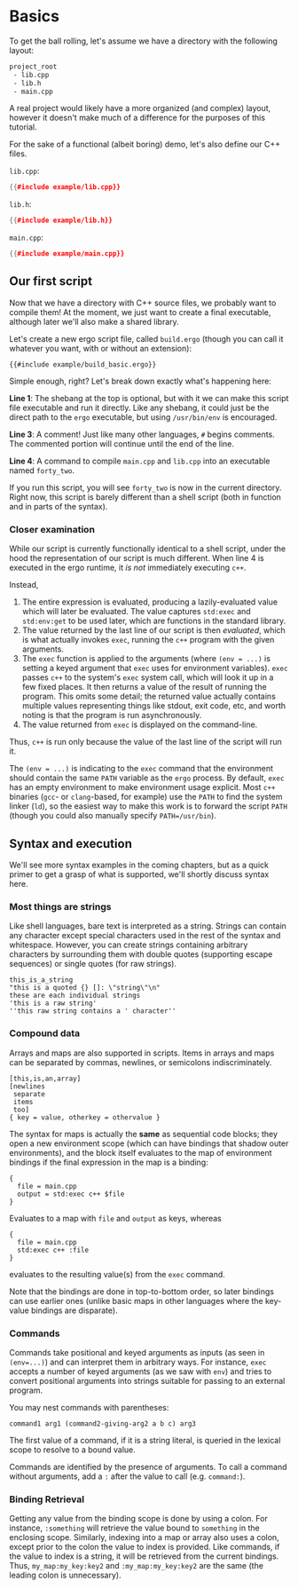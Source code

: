 # Basics

To get the ball rolling, let's assume we have a directory with the following
layout:

```sh
project_root
 - lib.cpp
 - lib.h
 - main.cpp
```

A real project would likely have a more organized (and complex) layout, however
it doesn't make much of a difference for the purposes of this tutorial.

For the sake of a functional (albeit boring) demo, let's also define our C++ files.

`lib.cpp`:
```c++
{{#include example/lib.cpp}}
```

`lib.h`:
```c++
{{#include example/lib.h}}
```

`main.cpp`:
```c++
{{#include example/main.cpp}}
```

## Our first script
Now that we have a directory with C++ source files, we probably want to compile
them! At the moment, we just want to create a final executable, although later
we'll also make a shared library.

Let's create a new ergo script file, called `build.ergo` (though you can call it
whatever you want, with or without an extension):
```ergo
{{#include example/build_basic.ergo}}
```

Simple enough, right? Let's break down exactly what's happening here:

__Line 1__: The shebang at the top is optional, but with it we can make this
script file executable and run it directly. Like any shebang, it could just be
the direct path to the `ergo` executable, but using `/usr/bin/env` is encouraged.

__Line 3__: A comment! Just like many other languages, `#` begins comments. The
commented portion will continue until the end of the line.

__Line 4__: A command to compile `main.cpp` and `lib.cpp` into an executable
named `forty_two`.

If you run this script, you will see `forty_two` is now in the current
directory. Right now, this script is barely different than a shell script (both
in function and in parts of the syntax).

### Closer examination
While our script is currently functionally identical to a shell script, under
the hood the representation of our script is much different. When line 4 is
executed in the ergo runtime, it *is not* immediately executing `c++`.

Instead,

1. The entire expression is evaluated, producing a lazily-evaluated value which
   will later be evaluated. The value captures `std:exec` and `std:env:get` to
   be used later, which are functions in the standard library.
2. The value returned by the last line of our script is then _evaluated_, which
   is what actually invokes `exec`, running the `c++` program with the given
   arguments.
3. The `exec` function is applied to the arguments (where `(env = ...)` is
   setting a keyed argument that `exec` uses for environment variables). `exec`
   passes `c++` to the system's `exec` system call, which will look it up in a
   few fixed places. It then returns a value of the result of running the
   program. This omits some detail; the returned value actually contains
   multiple values representing things like stdout, exit code, etc, and worth
   noting is that the program is run asynchronously.
4. The value returned from `exec` is displayed on the command-line.

Thus, `c++` is run only because the value of the last line of the script will
run it.

The `(env = ...)` is indicating to the `exec` command that the environment
should contain the same `PATH` variable as the `ergo` process. By default,
`exec` has an empty environment to make environment usage explicit. Most `c++`
binaries (`gcc`- or `clang`-based, for example) use the `PATH` to find the
system linker (`ld`), so the easiest way to make this work is to forward the
script `PATH` (though you could also manually specify `PATH=/usr/bin`).

## Syntax and execution
We'll see more syntax examples in the coming chapters, but as a quick primer to
get a grasp of what is supported, we'll shortly discuss syntax here.

### Most things are strings
Like shell languages, bare text is interpreted as a string. Strings can contain
any character except special characters used in the rest of the syntax and
whitespace. However, you can create strings containing arbitrary characters by
surrounding them with double quotes (supporting escape sequences) or single
quotes (for raw strings).

```ergo
this_is_a_string
"this is a quoted {} []: \"string\"\n"
these are each individual strings
'this is a raw string'
''this raw string contains a ' character''
```

### Compound data
Arrays and maps are also supported in scripts. Items in arrays and maps can be
separated by commas, newlines, or semicolons indiscriminately.

```ergo
[this,is,an,array]
[newlines
 separate
 items
 too]
{ key = value, otherkey = othervalue }
```

The syntax for maps is actually the **same** as sequential code blocks; they
open a new environment scope (which can have bindings that shadow outer
environments), and the block itself evaluates to the map of environment bindings
if the final expression in the map is a binding:

```ergo
{
  file = main.cpp
  output = std:exec c++ $file
}
```

Evaluates to a map with `file` and `output` as keys, whereas

```ergo
{
  file = main.cpp
  std:exec c++ :file
}
```

evaluates to the resulting value(s) from the `exec` command.

Note that the bindings are done in top-to-bottom order, so later bindings can
use earlier ones (unlike basic maps in other languages where the key-value
bindings are disparate).

### Commands
Commands take positional and keyed arguments as inputs (as seen in `(env=...)`)
and can interpret them in arbitrary ways. For instance, `exec` accepts a number
of keyed arguments (as we saw with `env`) and tries to convert positional
arguments into strings suitable for passing to an external program.

You may nest commands with parentheses:
```ergo
command1 arg1 (command2-giving-arg2 a b c) arg3
```

The first value of a command, if it is a string literal, is queried in the
lexical scope to resolve to a bound value.

Commands are identified by the presence of arguments. To call a command without
arguments, add a `:` after the value to call (e.g. `command:`).

### Binding Retrieval
Getting any value from the binding scope is done by using a colon. For instance,
`:something` will retrieve the value bound to `something` in the enclosing
scope. Similarly, indexing into a map or array also uses a colon, except prior
to the colon the value to index is provided. Like commands, if the value to
index is a string, it will be retrieved from the current bindings. Thus,
`my_map:my_key:key2` and `:my_map:my_key:key2` are the same (the leading colon
is unnecessary).
